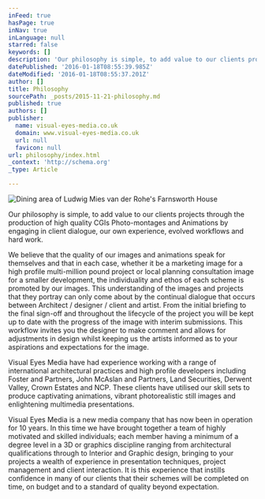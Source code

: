 ```yaml
---
inFeed: true
hasPage: true
inNav: true
inLanguage: null
starred: false
keywords: []
description: 'Our philosophy is simple, to add value to our clients projects through the production of high quality CGIs Photo-montages and Animations'
datePublished: '2016-01-18T08:55:39.985Z'
dateModified: '2016-01-18T08:55:37.201Z'
author: []
title: Philosophy
sourcePath: _posts/2015-11-21-philosophy.md
published: true
authors: []
publisher:
  name: visual-eyes-media.co.uk
  domain: www.visual-eyes-media.co.uk
  url: null
  favicon: null
url: philosophy/index.html
_context: 'http://schema.org'
_type: Article

---
```

![Dining area of Ludwig Mies van der Rohe's Farnsworth House](https://the-grid-user-content.s3-us-west-2.amazonaws.com/39b502c3-2b8e-47b2-9580-7b5754202bef.jpg)

Our philosophy is simple, to add value to our clients projects through the production of high quality CGIs Photo-montages and Animations by engaging in client dialogue, our own experience, evolved workflows and hard work. 

We believe that the quality of our images and animations speak for themselves and that in each case, whether it be a marketing image for a high profile multi-million pound project or local planning consultation image for a smaller development, the individuality and ethos of each scheme is promoted by our images. This understanding of the images and projects that they portray can only come about by the continual dialogue that occurs between Architect / designer / client and artist. From the initial briefing to the final sign-off and throughout the lifecycle of the project you will be kept up to date with the progress of the image with interim submissions. This workflow invites you the designer to make comment and allows for adjustments in design whilst keeping us the artists informed as to your aspirations and expectations for the image.

Visual Eyes Media have had experience working with a range of international architectural practices and high profile developers including Foster and Partners, John McAslan and Partners, Land Securities, Derwent Valley, Crown Estates and NCP. These clients have utilised our skill sets to produce captivating animations, vibrant photorealistic still images and enlightening multimedia presentations. 

Visual Eyes Media is a new media company that has now been in operation for 10 years. In this time we have brought together a team of highly motivated and skilled individuals; each member having a minimum of a degree level in a 3D or graphics discipline ranging from architectural qualifications through to Interior and Graphic design, bringing to your projects a wealth of experience in presentation techniques, project management and client interaction. It is this experience that instills confidence in many of our clients that their schemes will be completed on time, on budget and to a standard of quality beyond expectation.